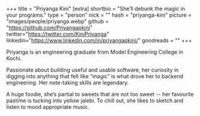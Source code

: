 +++
title = "Priyanga Kini"
[extra]
shortbio = "She’ll debunk the magic in your programs."
type = "person"
nick = ""
hash = "priyanga-kini"
picture = "images/people/priyanga.webp"
github = "https://github.com/Priyangapkini"
twitter="https://twitter.com/KiniPriyanga"
linkedin="https://www.linkedin.com/in/priyangapkini/"
goodreads = ""
+++

  <p class="text-black text-base leading-normal  md:text-xl lg:text-xl md:leading-snug font-light pb-4 md:pb-7">
    Priyanga is an engineering graduate from Model Engineering College in Kochi.
  </p>
  <p class="text-black text-base leading-normal  md:text-xl lg:text-xl md:leading-snug font-light pb-4 md:pb-7">
    Passionate about building useful and usable software, her curiosity in digging into anything that felt like “magic” is what drove her to backend engineering. Her note-taking skills are legendary.
  </p>
  <p class="text-black text-base leading-normal  md:text-xl lg:text-xl md:leading-snug font-light pb-4 md:pb-7">
    A huge foodie, she’s partial to sweets that are not too sweet -- her favourite pastime is tucking into yellow jalebi. To chill out, she likes to sketch and listen to mood appropriate music.
  </p>


